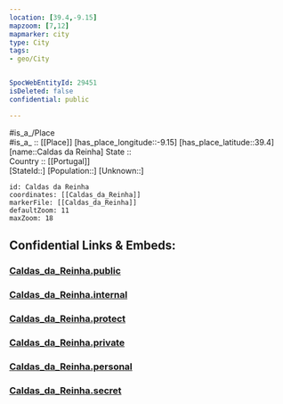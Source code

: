 ```yaml
---
location: [39.4,-9.15] 
mapzoom: [7,12] 
mapmarker: city 
type: City
tags:
- geo/City


SpocWebEntityId: 29451
isDeleted: false
confidential: public

---
```

#is_a_/Place  
#is_a_ :: [[Place]] 
[has_place_longitude::-9.15] 
[has_place_latitude::39.4] 
[name::Caldas da Reinha] 
State ::  
Country :: [[Portugal]]  
[StateId::] 
[Population::] 
[Unknown::] 


```leaflet
id: Caldas da Reinha
coordinates: [[Caldas_da_Reinha]] 
markerFile: [[Caldas_da_Reinha]] 
defaultZoom: 11 
maxZoom: 18
```


## Confidential Links & Embeds: 

### [Caldas_da_Reinha.public](/_public/\Earth\Continent\Europe\Europe~South\Portugal\Districts~Portugal\Leiria\CityCaldas_da_Reinha.public.md) 

### [Caldas_da_Reinha.internal](/_internal/\Earth\Continent\Europe\Europe~South\Portugal\Districts~Portugal\Leiria\CityCaldas_da_Reinha.internal.md) 

### [Caldas_da_Reinha.protect](/_protect/\Earth\Continent\Europe\Europe~South\Portugal\Districts~Portugal\Leiria\CityCaldas_da_Reinha.protect.md) 

### [Caldas_da_Reinha.private](/_private/\Earth\Continent\Europe\Europe~South\Portugal\Districts~Portugal\Leiria\CityCaldas_da_Reinha.private.md) 

### [Caldas_da_Reinha.personal](/_personal/\Earth\Continent\Europe\Europe~South\Portugal\Districts~Portugal\Leiria\CityCaldas_da_Reinha.personal.md) 

### [Caldas_da_Reinha.secret](/_secret/\Earth\Continent\Europe\Europe~South\Portugal\Districts~Portugal\Leiria\CityCaldas_da_Reinha.secret.md)

